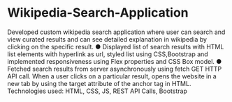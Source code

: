 # Wikipedia-Search-Application
Developed custom wikipedia search application where user can search and view curated results and can see detailed explanation in wikipedia by clicking on the specific result.
● Displayed list of search results with HTML list elements with hyperlink as url, styled list using CSS,Bootstrap and implemented responsiveness using Flex properties and CSS Box model.
● Fetched search results from server asynchronously using fetch GET HTTP API call. When a user clicks on a particular result, opens the website in a new tab by using the target attribute of the anchor tag in HTML.
Technologies used: HTML, CSS, JS, REST API Calls, Bootstrap
